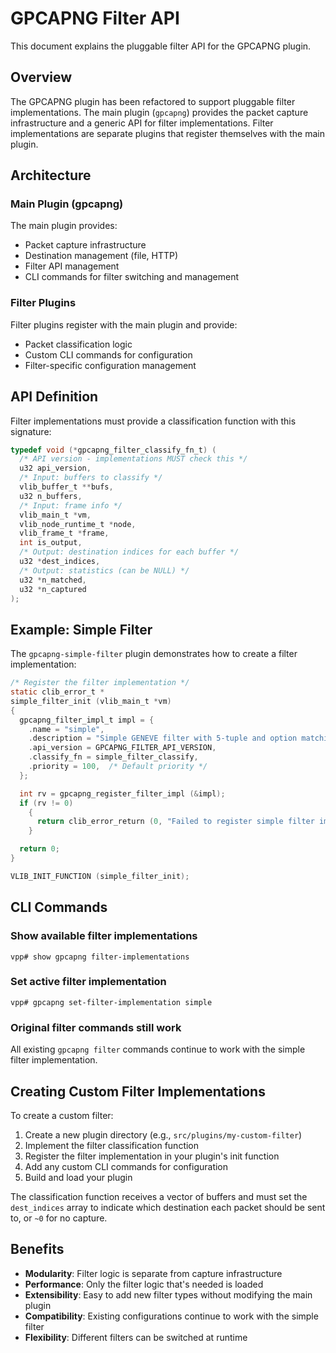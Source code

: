 # GPCAPNG Filter API

This document explains the pluggable filter API for the GPCAPNG plugin.

## Overview

The GPCAPNG plugin has been refactored to support pluggable filter implementations. The main plugin (`gpcapng`) provides the packet capture infrastructure and a generic API for filter implementations. Filter implementations are separate plugins that register themselves with the main plugin.

## Architecture

### Main Plugin (gpcapng)

The main plugin provides:
- Packet capture infrastructure
- Destination management (file, HTTP)
- Filter API management
- CLI commands for filter switching and management

### Filter Plugins

Filter plugins register with the main plugin and provide:
- Packet classification logic
- Custom CLI commands for configuration
- Filter-specific configuration management

## API Definition

Filter implementations must provide a classification function with this signature:

```c
typedef void (*gpcapng_filter_classify_fn_t) (
  /* API version - implementations MUST check this */
  u32 api_version,
  /* Input: buffers to classify */
  vlib_buffer_t **bufs,
  u32 n_buffers,
  /* Input: frame info */
  vlib_main_t *vm,
  vlib_node_runtime_t *node,
  vlib_frame_t *frame,
  int is_output,
  /* Output: destination indices for each buffer */
  u32 *dest_indices,
  /* Output: statistics (can be NULL) */
  u32 *n_matched,
  u32 *n_captured
);
```

## Example: Simple Filter

The `gpcapng-simple-filter` plugin demonstrates how to create a filter implementation:

```c
/* Register the filter implementation */
static clib_error_t *
simple_filter_init (vlib_main_t *vm)
{
  gpcapng_filter_impl_t impl = {
    .name = "simple",
    .description = "Simple GENEVE filter with 5-tuple and option matching",
    .api_version = GPCAPNG_FILTER_API_VERSION,
    .classify_fn = simple_filter_classify,
    .priority = 100,  /* Default priority */
  };

  int rv = gpcapng_register_filter_impl (&impl);
  if (rv != 0)
    {
      return clib_error_return (0, "Failed to register simple filter implementation (error %d)", rv);
    }

  return 0;
}

VLIB_INIT_FUNCTION (simple_filter_init);
```

## CLI Commands

### Show available filter implementations
```
vpp# show gpcapng filter-implementations
```

### Set active filter implementation
```
vpp# gpcapng set-filter-implementation simple
```

### Original filter commands still work
All existing `gpcapng filter` commands continue to work with the simple filter implementation.

## Creating Custom Filter Implementations

To create a custom filter:

1. Create a new plugin directory (e.g., `src/plugins/my-custom-filter`)
2. Implement the filter classification function
3. Register the filter implementation in your plugin's init function
4. Add any custom CLI commands for configuration
5. Build and load your plugin

The classification function receives a vector of buffers and must set the `dest_indices` array to indicate which destination each packet should be sent to, or `~0` for no capture.

## Benefits

- **Modularity**: Filter logic is separate from capture infrastructure
- **Performance**: Only the filter logic that's needed is loaded
- **Extensibility**: Easy to add new filter types without modifying the main plugin
- **Compatibility**: Existing configurations continue to work with the simple filter
- **Flexibility**: Different filters can be switched at runtime
